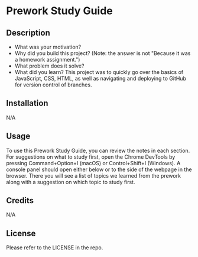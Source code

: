 # Prework Study Guide

## Description

- What was your motivation?
- Why did you build this project? (Note: the answer is not "Because it was a homework assignment.")
- What problem does it solve?
- What did you learn?
This project was to quickly go over the basics of JavaScript, CSS, HTML, as well as navigating and deploying to GitHub for version control of branches.


## Installation

N/A

## Usage

To use this Prework Study Guide, you can review the notes in each section. For suggestions on what to study first, open the Chrome DevTools by pressing Command+Option+I (macOS) or Control+Shift+I (Windows). A console panel should open either below or to the side of the webpage in the browser. There you will see a list of topics we learned from the prework along with a suggestion on which topic to study first.

## Credits

N/A

## License

Please refer to the LICENSE in the repo.
